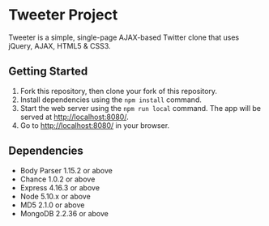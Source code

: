 # Tweeter Project

Tweeter is a simple, single-page AJAX-based Twitter clone that uses jQuery, AJAX, HTML5 & CSS3.

## Getting Started

1. Fork this repository, then clone your fork of this repository.
2. Install dependencies using the `npm install` command.
3. Start the web server using the `npm run local` command. The app will be served at <http://localhost:8080/>.
4. Go to <http://localhost:8080/> in your browser.

## Dependencies
- Body Parser 1.15.2 or above
- Chance 1.0.2 or above
- Express 4.16.3 or above
- Node 5.10.x or above
- MD5 2.1.0 or above
- MongoDB 2.2.36 or above
